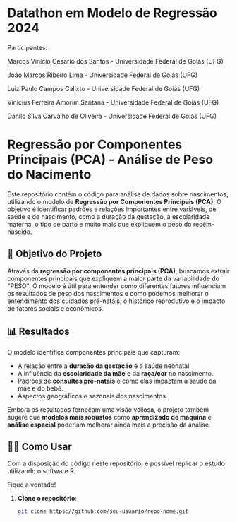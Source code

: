 # Datathon em Modelo de Regressão 2024

Participantes:

Marcos Vinício Cesario dos Santos - Universidade Federal de Goiás (UFG) 

João Marcos Ribeiro Lima - Universidade Federal de Goiás (UFG)

Luiz Paulo Campos Calixto - Universidade Federal de Goiás (UFG)

Vinicius Ferreira Amorim Santana - Universidade Federal de Goiás (UFG)

Danilo Silva Carvalho de Oliveira - Universidade Federal de Goiás (UFG)


# Regressão por Componentes Principais (PCA) - Análise de Peso do Nacimento

Este repositório contém o código para análise de dados sobre nascimentos, utilizando o modelo de **Regressão por Componentes Principais (PCA)**. O objetivo é identificar padrões e relações importantes entre variáveis, de saúde e de nascimento, como a duração da gestação, a escolaridade materna, o tipo de parto e muito mais que expliquem o peso do recém-nascido.

## 🚀 Objetivo do Projeto

Através da **regressão por componentes principais (PCA)**, buscamos extrair componentes principais que expliquem a maior parte da variabilidade do "PESO". O modelo é útil para entender como diferentes fatores influenciam os resultados de peso dos nascimentos e como podemos melhorar o entendimento dos cuidados pré-natais, o histórico reprodutivo e o impacto de fatores sociais e econômicos.

## 📊 Resultados

O modelo identifica componentes principais que capturam:

- A relação entre a **duração da gestação** e a saúde neonatal.
- A influência da **escolaridade da mãe** e da **raça/cor** no nascimento.
- Padrões de **consultas pré-natais** e como elas impactam a saúde da mãe e do bebê.
- Aspectos geográficos e sazonais dos nascimentos.

Embora os resultados forneçam uma visão valiosa, o projeto também sugere que **modelos mais robustos** como **aprendizado de máquina** e **análise espacial** poderiam melhorar ainda mais a precisão da análise.

## 🧑‍💻 Como Usar
Com a disposição do código neste repositório, é possível replicar o estudo utilizando o software R.

Fique a vontade!

1. **Clone o repositório**:
   ```bash
   git clone https://github.com/seu-usuario/repo-nome.git
